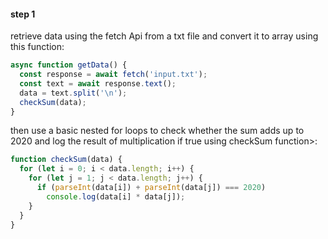 #### step 1

retrieve data using the fetch Api from a txt file and convert it to array using this function:

```js
async function getData() {
  const response = await fetch('input.txt');
  const text = await response.text();
  data = text.split('\n');
  checkSum(data);
}
```

then use a basic nested for loops to check whether the sum adds up to 2020 and log the result of multiplication if true using checkSum function>:

```js
function checkSum(data) {
  for (let i = 0; i < data.length; i++) {
    for (let j = 1; j < data.length; j++) {
      if (parseInt(data[i]) + parseInt(data[j]) === 2020)
        console.log(data[i] * data[j]);
    }
  }
}
```